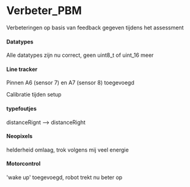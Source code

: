 # Verbeter_PBM
Verbeteringen op basis van feedback gegeven tijdens het assessment 

#### Datatypes
Alle datatypes zijn nu correct, geen uint8_t of uint_16 meer

#### Line tracker
Pinnen A6 (sensor 7) en A7 (sensor 8) toegevoegd

Calibratie tijden setup

#### typefoutjes
distanceRignt --> distanceRight

#### Neopixels
helderheid omlaag, trok volgens mij veel energie

#### Motorcontrol
'wake up' toegevoegd, robot trekt nu beter op
